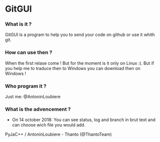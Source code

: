 # GitGUI

### What is it ?

GitGUI is a program to help you to send your code on github or use it whith git.

### How can use then ?

When the first relase come ! But for the moment is it only on Linux :(. But if you help me to traduce then to Windows you can download then on Windows !

### Who program it ?

Just me: @AntoninLoubiere

### What is the advencement ?

 - On 14 october 2018: You can see status, log and branch in brut text and can choose wich file you would add.
 
 
 
PyJaC++ / AntoninLoubiere - Thanto (@ThantoTeam)
